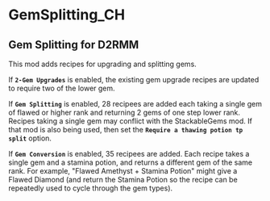 # GemSplitting_CH

## Gem Splitting for D2RMM

This mod adds recipes for upgrading and splitting gems.

If __`2-Gem Upgrades`__ is enabled, the existing gem upgrade recipes are updated to require two of the lower gem.

If __`Gem Splitting`__ is enabled, 28 recipees are added each taking a single gem of flawed or higher rank and returning 2 gems of one step lower rank.
Recipes taking a single gem may conflict with the StackableGems mod. If that mod is also being used,
then set the  __`Require a thawing potion tp split`__ option.

If __`Gem Conversion`__ is enabled, 35 recipees are added.
Each recipe takes a single gem and a stamina potion, and returns a different gem of the same rank.
For example, "Flawed Amethyst + Stamina Potion" might give a Flawed Diamond
(and return the Stamina Potion so the recipe can be repeatedly used to cycle through the gem types).
